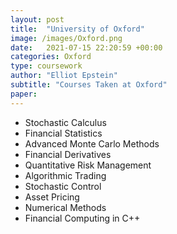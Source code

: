 ```yaml
---
layout: post
title:  "University of Oxford"
image: /images/Oxford.png
date:   2021-07-15 22:20:59 +00:00
categories: Oxford
type: coursework
author: "Elliot Epstein"
subtitle: "Courses Taken at Oxford"
paper: 
---
```

- Stochastic Calculus
- Financial Statistics
- Advanced Monte Carlo Methods
- Financial Derivatives
- Quantitative Risk Management
- Algorithmic Trading
- Stochastic Control
- Asset Pricing
- Numerical Methods
- Financial Computing in C++